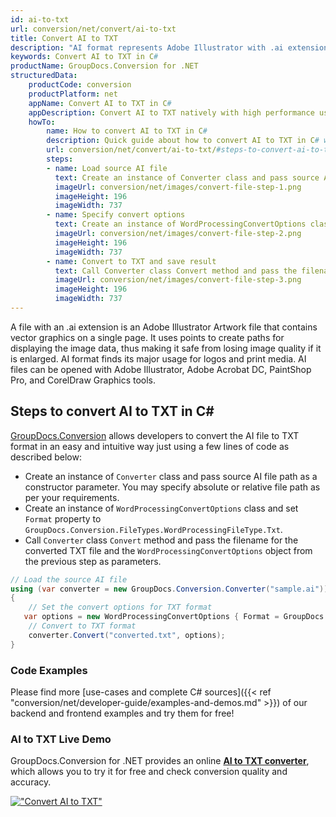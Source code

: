 ```yaml
---
id: ai-to-txt
url: conversion/net/convert/ai-to-txt
title: Convert AI to TXT
description: "AI format represents Adobe Illustrator with .ai extension. Learn how to convert AI to TXT file programmatically in C# language using GroupDocs.Conversion for .NET library."
keywords: Convert AI to TXT in C#
productName: GroupDocs.Conversion for .NET
structuredData:
    productCode: conversion
    productPlatform: net
    appName: Convert AI to TXT in C#
    appDescription: Convert AI to TXT natively with high performance using C# language and server side GroupDocs.Conversion for .NET APIs, without the use of any software like Microsoft or Open Office.
    howTo:
        name: How to convert AI to TXT in C# 
        description: Quick guide about how to convert AI to TXT in C# with high performance and accuracy.
        url: conversion/net/convert/ai-to-txt/#steps-to-convert-ai-to-txt-in-c
        steps:
        - name: Load source AI file 
          text: Create an instance of Converter class and pass source AI file path as a constructor parameter. You may specify absolute or relative file path as per your requirements. 
          imageUrl: conversion/net/images/convert-file-step-1.png
          imageHeight: 196
          imageWidth: 737
        - name: Specify convert options 
          text: Create an instance of WordProcessingConvertOptions class.
          imageUrl: conversion/net/images/convert-file-step-2.png
          imageHeight: 196
          imageWidth: 737
        - name: Convert to TXT and save result 
          text: Call Converter class Convert method and pass the filename for the converted HTML file and the WordProcessingConvertOptions object from the previous step as parameters.
          imageUrl: conversion/net/images/convert-file-step-3.png
          imageHeight: 196
          imageWidth: 737
---
```


A file with an .ai extension is an Adobe Illustrator Artwork file that contains vector graphics on a single page. It uses points to create paths for displaying the image data, thus making it safe from losing image quality if it is enlarged. AI format finds its major usage for logos and print media. AI files can be opened with Adobe Illustrator, Adobe Acrobat DC, PaintShop Pro, and CorelDraw Graphics tools.

## Steps to convert AI to TXT in C#

[GroupDocs.Conversion](https://products.groupdocs.com/conversion/net) allows developers to convert the AI file to TXT format in an easy and intuitive way just using a few lines of code as described below:

* Create an instance of `Converter` class and pass source AI file path as a constructor parameter. You may specify absolute or relative file path as per your requirements. 
* Create an instance of `WordProcessingConvertOptions` class and set `Format` property to `GroupDocs.Conversion.FileTypes.WordProcessingFileType.Txt`.
* Call `Converter` class `Convert` method and pass the filename for the converted TXT file and the `WordProcessingConvertOptions` object from the previous step as parameters.

```csharp
// Load the source AI file
using (var converter = new GroupDocs.Conversion.Converter("sample.ai"))
{
    // Set the convert options for TXT format
   var options = new WordProcessingConvertOptions { Format = GroupDocs.Conversion.FileTypes.WordProcessingFileType.Txt };
    // Convert to TXT format
    converter.Convert("converted.txt", options);
}
```

### Code Examples

Please find more [use-cases and complete C# sources]({{< ref "conversion/net/developer-guide/examples-and-demos.md" >}}) of our backend and frontend examples and try them for free!

### AI to TXT Live Demo

GroupDocs.Conversion for .NET provides an online [**AI to TXT converter**](https://products.groupdocs.app/conversion/ai-to-txt), which allows you to try it for free and check conversion quality and accuracy.

[!["Convert AI to TXT"](conversion/net/images/convert-to-txt/convert-ai-to-txt.png)](https://products.groupdocs.app/conversion/ai-to-txt)